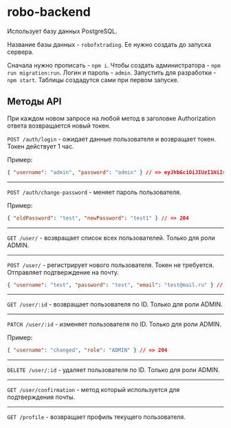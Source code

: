 # robo-backend

Использует базу данных PostgreSQL.

Название базы данных - `robofxtrading`. Ее нужно создать до запуска сервера.

Сначала нужно прописать - `npm i`.
Чтобы создать администратора - `npm run migration:run`. Логин и пароль - `admin`.
Запустить для разработки - `npm start`. Таблицы создадутся сами при первом запуске.

## Методы API

При каждом новом запросе на любой метод в заголовке Authorization ответа возвращается новый токен.

`POST /auth/login` - ожидает данные пользователя и возвращает токен. Токен действует 1 час.

Пример:

```json
{ "username": "admin", "password": "admin" } // => eyJhbGciOiJIUzI1NiIsInR5cCI6IkpXVCJ9.eyJ1c2VySWQiO...
```

---

`POST /auth/change-password` - меняет пароль пользователя.

Пример:

```json
{ "oldPassword": "test", "newPassword": "test1" } // => 204
```

---

`GET /user/` - возвращает список всех пользователей. Только для роли ADMIN.

---

`POST /user/` - регистрирует нового пользователя. Токен не требуется. Отправляет подтверждение на почту.

```json
{ "username": "test", "password": "test", "email": "test@mail.ru" } // => 201
```

---

`GET /user/:id` - возвращает пользователя по ID. Только для роли ADMIN.

---

`PATCH /user/:id` - изменяет пользователя по ID. Только для роли ADMIN.

Пример:

```json
{ "username": "changed", "role": "ADMIN" } // => 204
```

---

`DELETE /user/:id` - удаляет пользователя по ID. Только для роли ADMIN.

---

`GET /user/confirmation` - метод который используется для подтверждения почты.

---

`GET /profile` - возвращает профиль текущего пользователя.